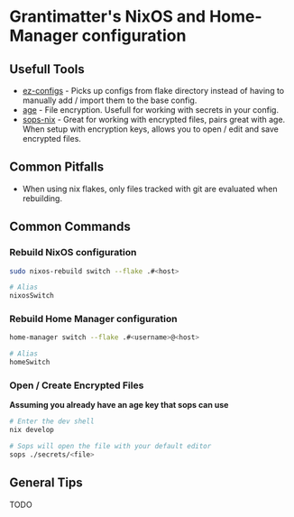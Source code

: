 # Grantimatter's NixOS and Home-Manager configuration

## Usefull Tools
- [ez-configs](https://github.com/ehllie/ez-configs) - Picks up configs from flake directory instead of having to manually add / import them to the base config.
- [age](https://github.com/FiloSottile/age) - File encryption. Usefull for working with secrets in your config.
- [sops-nix](https://github.com/Mic92/sops-nix) - Great for working with encrypted files, pairs great with age. When setup with encryption keys, allows you to open / edit and save encrypted files.

## Common Pitfalls
- When using nix flakes, only files tracked with git are evaluated when rebuilding.

## Common Commands
### Rebuild NixOS configuration
```sh
sudo nixos-rebuild switch --flake .#<host>

# Alias
nixosSwitch
```

### Rebuild Home Manager configuration
```sh
home-manager switch --flake .#<username>@<host>

# Alias
homeSwitch
```

### Open / Create Encrypted Files
**Assuming you already have an age key that sops can use**

```sh
# Enter the dev shell
nix develop

# Sops will open the file with your default editor
sops ./secrets/<file>
```

## General Tips
TODO
